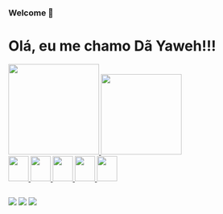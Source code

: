### Welcome 👋

<h1>Olá, eu me chamo Dã Yaweh!!!</h1>


 <div style = "display: inline-block">
  <a href="https://github.com/dayaweh">
  <img height="180em" src="https://github-readme-stats.vercel.app/api?username=dayaweh&show_icons=true&theme=dark&include_all_commits=true&count_private=true"/>
  <img height="160em" src="https://github-readme-stats.vercel.app/api/top-langs/?username=dayaweh&layout=compact&langs_count=7&theme=dark"/>
 </div>

  
  <div display="inline_block" padding-left="25">
     <img height="50" width="40" src="https://cdn.jsdelivr.net/gh/devicons/devicon/icons/html5/html5-original.svg"/>
     <img height="50" width="40" src="https://cdn.jsdelivr.net/gh/devicons/devicon/icons/javascript/javascript-original.svg" />
     <img height="50" width="40" src="https://cdn.jsdelivr.net/gh/devicons/devicon/icons/css3/css3-original.svg" />
     <img height="50" width="40" src="https://cdn.jsdelivr.net/gh/devicons/devicon/icons/git/git-original.svg" />
     <img height="50" width="40" src="https://cdn.jsdelivr.net/gh/devicons/devicon/icons/python/python-original.svg" />    
 </div> 
  
   ##
    
  <div style = "margin-top: 15px"> 
  <a href=https://www.instagram.com/pv.dayaweh_coelho/" target="_blank"><img src="https://img.shields.io/badge/-Instagram-%23E4405F?style=for-the-badge&logo=instagram&logoColor=white" target="_blank"></a>
 <a href="https://discord.com/channels/@me" target="_blank"><img src="https://img.shields.io/badge/Discord-7289DA?style=for-the-badge&logo=discord&logoColor=white" target="_blank"></a> 
  <a href = "mailto:dayaweh27@gmail.com"><img src="https://img.shields.io/badge/-Gmail-%23333?style=for-the-badge&logo=gmail&logoColor=white" target="_blank"></a>
    </div>
